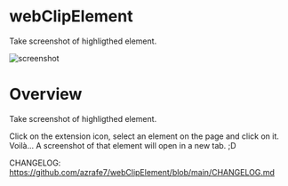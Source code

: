 # webClipElement
Take screenshot of highligthed element.

![screenshot](./webstore_assets/screenshot_01.png "Screenshot")

# Overview
Take screenshot of highligthed element.

Click on the extension icon, select an element on the page and click on it.
Voilà... A screenshot of that element will open in a new tab. ;D

CHANGELOG: https://github.com/azrafe7/webClipElement/blob/main/CHANGELOG.md

